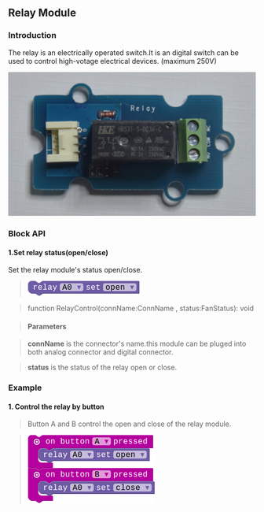 ## Relay Module

### Introduction

The relay is an electrically operated switch.It is an digital switch can be used to control high-votage electrical devices. (maximum 250V)

![module_pic](./image/modules/relay.png)

### Block API

#### 1.Set relay status(open/close)

Set the relay module's status open/close.

> ![pic1](./image/Relay/set-relay.png)

> function RelayControl(connName:ConnName , status:FanStatus): void

> #### Parameters

> **connName** is the connector's name.this module can be pluged into both analog connector and digital connector.

> **status** is the status of the relay open or close.

### Example

#### 1. Control the relay by button

> Button A and B control the open and close of the relay module.

> ![pic2](./image/Relay/button-relay.png)


